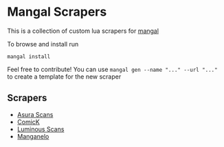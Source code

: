 # Mangal Scrapers

This is a collection of custom lua scrapers for [mangal](https://github.com/metafates/mangal)

To browse and install run

    mangal install

Feel free to contribute! You can use `mangal gen --name "..." --url "..."` to create a template for the new scraper

## Scrapers

- [Asura Scans](scrapers/AsuraScans.lua)
- [ComicK](scrapers/ComicK.lua)
- [Luminous Scans](scrapers/LuminousScans.lua)
- [Manganelo](scrapers/Manganelo.lua)
